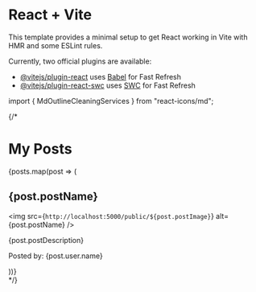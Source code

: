 # React + Vite

This template provides a minimal setup to get React working in Vite with HMR and some ESLint rules.

Currently, two official plugins are available:

- [@vitejs/plugin-react](https://github.com/vitejs/vite-plugin-react/blob/main/packages/plugin-react/README.md) uses [Babel](https://babeljs.io/) for Fast Refresh
- [@vitejs/plugin-react-swc](https://github.com/vitejs/vite-plugin-react-swc) uses [SWC](https://swc.rs/) for Fast Refresh

import { MdOutlineCleaningServices } from "react-icons/md";




   {/* <div className='w-75 md:w-50 lg:w-50 xl:w-50 border-2 bg-sky-100'>
      <h1>My Posts</h1>
      {posts.map(post => (
        <div key={post._id}>
          <h2>{post.postName}</h2>
          <img
            src={`http://localhost:5000/public/${post.postImage}`}
            alt={post.postName}
          />
          <p>{post.postDescription}</p>
          <p>Posted by: {post.user.name}</p>
        </div>
      ))}
    </div> */}
